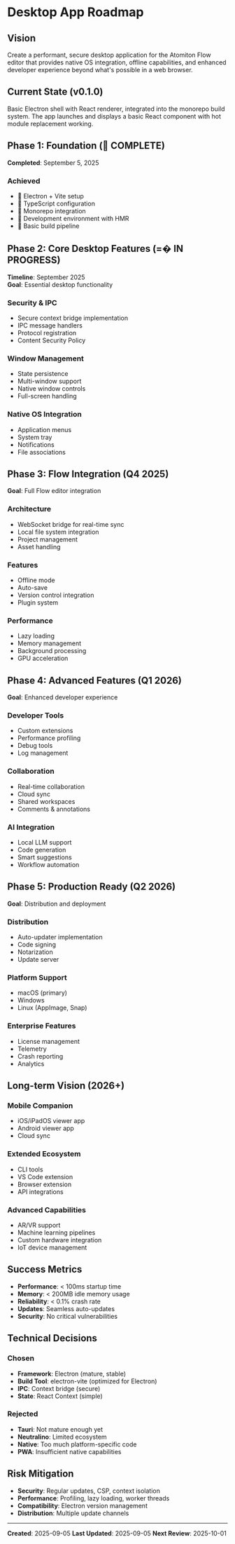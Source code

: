 # Desktop App Roadmap

## Vision

Create a performant, secure desktop application for the Atomiton Flow editor
that provides native OS integration, offline capabilities, and enhanced
developer experience beyond what's possible in a web browser.

## Current State (v0.1.0)

Basic Electron shell with React renderer, integrated into the monorepo build
system. The app launches and displays a basic React component with hot module
replacement working.

## Phase 1: Foundation ( COMPLETE)

**Completed**: September 5, 2025

### Achieved

-  Electron + Vite setup
-  TypeScript configuration
-  Monorepo integration
-  Development environment with HMR
-  Basic build pipeline

## Phase 2: Core Desktop Features (=� IN PROGRESS)

**Timeline**: September 2025  
**Goal**: Essential desktop functionality

### Security & IPC

- Secure context bridge implementation
- IPC message handlers
- Protocol registration
- Content Security Policy

### Window Management

- State persistence
- Multi-window support
- Native window controls
- Full-screen handling

### Native OS Integration

- Application menus
- System tray
- Notifications
- File associations

## Phase 3: Flow Integration (Q4 2025)

**Goal**: Full Flow editor integration

### Architecture

- WebSocket bridge for real-time sync
- Local file system integration
- Project management
- Asset handling

### Features

- Offline mode
- Auto-save
- Version control integration
- Plugin system

### Performance

- Lazy loading
- Memory management
- Background processing
- GPU acceleration

## Phase 4: Advanced Features (Q1 2026)

**Goal**: Enhanced developer experience

### Developer Tools

- Custom extensions
- Performance profiling
- Debug tools
- Log management

### Collaboration

- Real-time collaboration
- Cloud sync
- Shared workspaces
- Comments & annotations

### AI Integration

- Local LLM support
- Code generation
- Smart suggestions
- Workflow automation

## Phase 5: Production Ready (Q2 2026)

**Goal**: Distribution and deployment

### Distribution

- Auto-updater implementation
- Code signing
- Notarization
- Update server

### Platform Support

- macOS (primary)
- Windows
- Linux (AppImage, Snap)

### Enterprise Features

- License management
- Telemetry
- Crash reporting
- Analytics

## Long-term Vision (2026+)

### Mobile Companion

- iOS/iPadOS viewer app
- Android viewer app
- Cloud sync

### Extended Ecosystem

- CLI tools
- VS Code extension
- Browser extension
- API integrations

### Advanced Capabilities

- AR/VR support
- Machine learning pipelines
- Custom hardware integration
- IoT device management

## Success Metrics

- **Performance**: < 100ms startup time
- **Memory**: < 200MB idle memory usage
- **Reliability**: < 0.1% crash rate
- **Updates**: Seamless auto-updates
- **Security**: No critical vulnerabilities

## Technical Decisions

### Chosen

- **Framework**: Electron (mature, stable)
- **Build Tool**: electron-vite (optimized for Electron)
- **IPC**: Context bridge (secure)
- **State**: React Context (simple)

### Rejected

- **Tauri**: Not mature enough yet
- **Neutralino**: Limited ecosystem
- **Native**: Too much platform-specific code
- **PWA**: Insufficient native capabilities

## Risk Mitigation

- **Security**: Regular updates, CSP, context isolation
- **Performance**: Profiling, lazy loading, worker threads
- **Compatibility**: Electron version management
- **Distribution**: Multiple update channels

---

**Created**: 2025-09-05 **Last Updated**: 2025-09-05 **Next Review**: 2025-10-01

